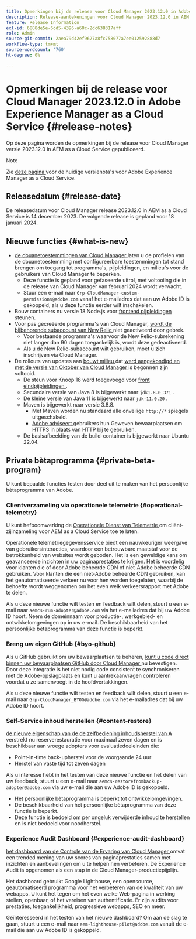 ```yaml
---
title: Opmerkingen bij de release voor Cloud Manager 2023.12.0 in Adobe Experience Manager as a Cloud Service
description: Release-aantekeningen voor Cloud Manager 2023.12.0 in AEM as a Cloud Service.
feature: Release Information
exl-id: 6888de5e-6cd5-4396-a60c-2dc638317aff
role: Admin
source-git-commit: 2aea79d42ef9627a8fc758077a7ee012592888d7
workflow-type: tm+mt
source-wordcount: '760'
ht-degree: 0%

---
```


# Opmerkingen bij de release voor Cloud Manager 2023.12.0 in Adobe Experience Manager as a Cloud Service {#release-notes}

Op deze pagina worden de opmerkingen bij de release voor Cloud Manager versie 2023.12.0 in AEM as a Cloud Service gepubliceerd.

>[!NOTE]
>
>Zie [ deze pagina ](/help/release-notes/release-notes-cloud/release-notes-current.md) voor de huidige versienota&#39;s voor Adobe Experience Manager as a Cloud Service.

## Releasedatum {#release-date}

De releasedatum voor Cloud Manager release 2023.12.0 in AEM as a Cloud Service is 14 december 2023. De volgende release is gepland voor 18 januari 2024.

## Nieuwe functies {#what-is-new}

* [ de douanetoestemmingen van Cloud Manager ](/help/implementing/cloud-manager/custom-permissions.md) laten u de profielen van de douanetoestemming met configureerbare toestemmingen tot stand brengen om toegang tot programma&#39;s, pijpleidingen, en milieu&#39;s voor de gebruikers van Cloud Manager te beperken.
   * Deze functie is gepland voor gefaseerde uitrol, met voltooiing die in de release van Cloud Manager van februari 2024 wordt verwacht.
   * Stuur een e-mail naar `Grp-CloudManager-custom-permissions@adobe.com` vanaf het e-mailadres dat aan uw Adobe ID is gekoppeld, als u deze functie eerder wilt inschakelen.
* Bouw containers nu versie 18 Node.js voor [ frontend pijpleidingen ](/help/implementing/developing/introduction/developing-with-front-end-pipelines.md) steunen.
* Voor pas gecreëerde programma&#39;s van Cloud Manager, [ wordt de bijbehorende subaccount van New Relic ](/help/implementing/cloud-manager/user-access-new-relic.md) niet geactiveerd door gebrek.
   * Voor bestaande programma&#39;s waarvoor de New Relic-subrekening niet langer dan 90 dagen toegankelijk is, wordt deze gedeactiveerd.
   * Als u de New Relic-subaccount wilt gebruiken, moet u zich inschrijven via Cloud Manager.
* De rollouts van updates aan [ bouwt milieu ](/help/implementing/cloud-manager/getting-access-to-aem-in-cloud/build-environment-details.md) dat [ werd aangekondigd en met de versie van Oktober van Cloud Manager ](/help/implementing/cloud-manager/release-notes/2023/2023-10-0.md) is begonnen zijn voltooid.
   * De steun voor Knoop 18 werd toegevoegd voor [ front eindpijpleidingen ](/help/implementing/developing/introduction/developing-with-front-end-pipelines.md).
   * Secundaire versie van Java 8 is bijgewerkt naar `jdk1.8.0_371` .
   * De kleine versie van Java 11 is bijgewerkt naar `jdk-11.0.20` .
   * Maven is bijgewerkt naar versie 3.8.8.
      * Met Maven worden nu standaard alle onveilige `http://*` spiegels uitgeschakeld.
      * [ Adobe adviseert ](/help/implementing/cloud-manager/getting-access-to-aem-in-cloud/build-environment-details.md) gebruikers hun Geweven bewaarplaatsen om HTTPS in plaats van HTTP bij te gebruiken.
   * De basisafbeelding van de build-container is bijgewerkt naar Ubuntu 22.04.

## Private bètaprogramma {#private-beta-program}

U kunt bepaalde functies testen door deel uit te maken van het persoonlijke bètaprogramma van Adobe.

### Clientverzameling via operationele telemetrie {#operational-telemetry}

U kunt hefboomwerking de [ Operationele Dienst van Telemetrie ](/help/implementing/cloud-manager/content-requests.md#cliendside-collection) om cliënt-zijinzameling voor AEM as a Cloud Service toe te laten.

Operationele telemetriegegevensservice biedt een nauwkeuriger weergave van gebruikersinteracties, waardoor een betrouwbare maatstaf voor de betrokkenheid van websites wordt geboden. Het is een geweldige kans om geavanceerde inzichten in uw paginaprestaties te krijgen. Het is voordelig voor klanten die of door Adobe beheerde CDN of niet-Adobe beheerde CDN gebruiken. Voor klanten die een niet-Adobe beheerde CDN gebruiken, kan het geautomatiseerde verkeer nu voor hen worden toegelaten, waarbij de behoefte wordt weggenomen om het even welk verkeersrapport met Adobe te delen.

Als u deze nieuwe functie wilt testen en feedback wilt delen, stuurt u een e-mail naar `aemcs-rum-adopter@adobe.com` via het e-mailadres dat bij uw Adobe ID hoort. Neem de domeinnaam voor productie-, werkgebied- en ontwikkelomgevingen op in uw e-mail. De beschikbaarheid van het persoonlijke bètaprogramma van deze functie is beperkt.

### Breng uw eigen GitHub {#byo-github}

Als u GitHub gebruikt om uw bewaarplaatsen te beheren, [ kunt u code direct binnen uw bewaarplaatsen GitHub door Cloud Manager ](/help/implementing/cloud-manager/managing-code/private-repositories.md) nu bevestigen. Door deze integratie is het niet nodig code consistent te synchroniseren met de Adobe-opslagplaats en kunt u aantrekaanvragen controleren voordat u ze samenvoegt in de hoofdvertakkingen.

Als u deze nieuwe functie wilt testen en feedback wilt delen, stuurt u een e-mail naar `Grp-CloudManager_BYOG@adobe.com` via het e-mailadres dat bij uw Adobe ID hoort.

### Self-Service inhoud herstellen {#content-restore}

[ de nieuwe eigenschap van de de zelfbediening inhoudsherstel van A ](/help/operations/restore.md) verstrekt nu reserverestauratie voor maximaal zeven dagen en is beschikbaar aan vroege adopters voor evaluatiedoeleinden die:

* Point-in-time back-upherstel voor de voorgaande 24 uur
* Herstel van vaste tijd tot zeven dagen

Als u interesse hebt in het testen van deze nieuwe functie en het delen van uw feedback, stuurt u een e-mail naar `aemcs-restorefrombackup-adopter@adobe.com` via uw e-mail die aan uw Adobe ID is gekoppeld.

* Het persoonlijke bètaprogramma is beperkt tot ontwikkelomgevingen.
* De beschikbaarheid van het persoonlijke bètaprogramma van deze functie is beperkt.
* Deze functie is bedoeld om per ongeluk verwijderde inhoud te herstellen en is niet bedoeld voor noodherstel.

### Experience Audit Dashboard {#experience-audit-dashboard}

[ het dashboard van de Controle van de Ervaring van Cloud Manager ](/help/implementing/cloud-manager/reports/report-experience-audit.md) omvat een trended mening van uw scores van paginaprestaties samen met inzichten en aanbevelingen om u te helpen hen verbeteren. De Experience Audit is opgenomen als een stap in de Cloud Manager-productiepijplijn.

Het dashboard gebruikt Google Lighthouse, een opensource, geautomatiseerd programma voor het verbeteren van de kwaliteit van uw webapps. U kunt het tegen om het even welke Web-pagina in werking stellen, openbaar, of het vereisen van authentificatie. Er zijn audits voor prestaties, toegankelijkheid, progressieve webapps, SEO en meer.

Geïnteresseerd in het testen van het nieuwe dashboard? Om aan de slag te gaan, stuurt u een e-mail naar `aem-lighthouse-pilot@adobe.com` vanuit de e-mail die aan uw Adobe ID is gekoppeld.
